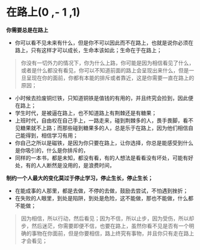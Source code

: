 # 在路上\(0 ,- 1 ,1\)



**你需要总是在路上**

* 你可以看不见未来有什么，但是你不可以因此而不在路上，也就是说你必须在路上，只有这样才可以成长，生命本该如此；生命在于在路上；

> 你没有一切外力的情况下，你为什么上路，你可能是因为相信看见了什么，或者是什么都没有看见，你可以不知道前面的路上会呈现出来什么，但是一旦呈现在你的面前，你都有本能的排斥或者靠近，这是你需要一直在路上的原因；

* 小时候去捡废铜烂铁，只知道铜铁是值钱的有用的，并且终究会捡到，因此便在路上；
* 学生时代，是被逼在路上，也不知道路上有荆棘还是有糖果；
* 上班时代，自由权在自己手上，一路走来，碰到荆棘多的人，畏手畏脚，看不见糖果就不上路；而那些碰到糖果多的人，总是乐于在路上，因为他们相信自己能得到，相信学习有用；
* 你自己之所以是磁铁，是因为你只要在路上，让你选择，你总是能感受到什么是你吸引的，什么是你排斥的，
* 同样的一本书，都是未知，都没有看，有的人想法是看看没有坏处，可能有好处，有的人人断然是没用的，是浪费时间，

**制约一个人最大的变化莫过于停止学习，停止生长，停止生长；**

* 在能成事的人那里，都是去做，不停的去做，鼓励去尝试，不怕遇到挫折；
* 在失败的人眼里，到处是陷阱，到处是危险，这不能做，那也不能做，什么都不能做；

> 因为相信，所以行动，然后看见；因为不信，所以止步，因为受伤，所以却步，然后迷茫，你需要即便不信，也要在路上，虽然你看不见是否有一个明确的事物在你面前，但是你要相信，路上终究有事物，并且你只有走在路上才会看见；

